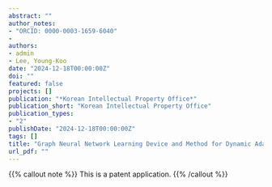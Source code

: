 ```yaml
---
abstract: ""
author_notes:
- "ORCID: 0000-0003-1659-6040"
-
authors:
- admin
- Lee, Young-Koo
date: "2024-12-18T00:00:00Z"
doi: ""
featured: false
projects: []
publication: "*Korean Intellectual Property Office*"
publication_short: "Korean Intellectual Property Office"
publication_types:
- "2"
publishDate: "2024-12-18T00:00:00Z"
tags: []
title: "Graph Neural Network Learning Device and Method for Dynamic Adaptive Fan-out"
url_pdf: ""
---
```

{{% callout note %}}
This is a patent application.
{{% /callout %}}
